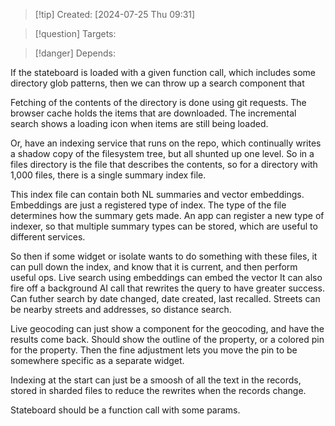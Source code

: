 
>[!tip] Created: [2024-07-25 Thu 09:31]

>[!question] Targets: 

>[!danger] Depends: 

If the stateboard is loaded with a given function call, which includes some directory glob patterns, then we can throw up a search component that 

Fetching of the contents of the directory is done using git requests.
The browser cache holds the items that are downloaded.
The incremental search shows a loading icon when items are still being loaded.

Or, have an indexing service that runs on the repo, which continually writes a shadow copy of the filesystem tree, but all shunted up one level.  So in a files directory is the file that describes the contents, so for a directory with 1,000 files, there is a single summary index file.

This index file can contain both NL summaries and vector embeddings.  Embeddings are just a registered type of index.
The type of the file determines how the summary gets made.
An app can register a new type of indexer, so that multiple summary types can be stored, which are useful to different services.

So then if some widget or isolate wants to do something with these files, it can pull down the index, and know that it is current, and then perform useful ops.
Live search using embeddings can embed the vector
It can also fire off a background AI call that rewrites the query to have greater success.
Can futher search by date changed, date created, last recalled.
Streets can be nearby streets and addresses, so distance search.

Live geocoding can just show a component for the geocoding, and have the results come back.
Should show the outline of the property, or a colored pin for the property.
Then the fine adjustment lets you move the pin to be somewhere specific as a separate widget.

Indexing at the start can just be a smoosh of all the text in the records, stored in sharded files to reduce the rewrites when the records change.  

Stateboard should be a function call with some params.